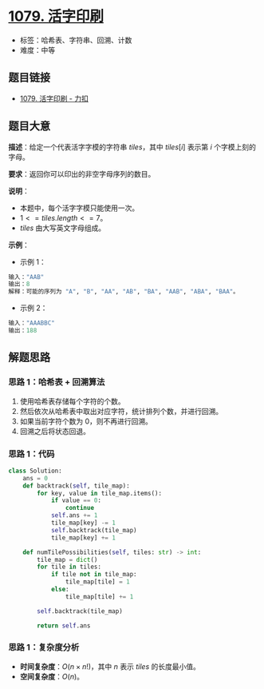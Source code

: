 # [1079. 活字印刷](https://leetcode.cn/problems/letter-tile-possibilities/)

- 标签：哈希表、字符串、回溯、计数
- 难度：中等

## 题目链接

- [1079. 活字印刷 - 力扣](https://leetcode.cn/problems/letter-tile-possibilities/)

## 题目大意

**描述**：给定一个代表活字字模的字符串 $tiles$，其中 $tiles[i]$ 表示第 $i$ 个字模上刻的字母。

**要求**：返回你可以印出的非空字母序列的数目。

**说明**：

- 本题中，每个活字字模只能使用一次。
- $1 <= tiles.length <= 7$。
- $tiles$ 由大写英文字母组成。

**示例**：

- 示例 1：

```python
输入："AAB"
输出：8
解释：可能的序列为 "A", "B", "AA", "AB", "BA", "AAB", "ABA", "BAA"。
```

- 示例 2：

```python
输入："AAABBC"
输出：188
```

## 解题思路

### 思路 1：哈希表 + 回溯算法

1. 使用哈希表存储每个字符的个数。
2. 然后依次从哈希表中取出对应字符，统计排列个数，并进行回溯。
3. 如果当前字符个数为 $0$，则不再进行回溯。
4. 回溯之后将状态回退。

### 思路 1：代码

```python
class Solution:
    ans = 0
    def backtrack(self, tile_map):
        for key, value in tile_map.items():
            if value == 0:
                continue
            self.ans += 1
            tile_map[key] -= 1
            self.backtrack(tile_map)
            tile_map[key] += 1

    def numTilePossibilities(self, tiles: str) -> int:
        tile_map = dict()
        for tile in tiles:
            if tile not in tile_map:
                tile_map[tile] = 1
            else:
                tile_map[tile] += 1

        self.backtrack(tile_map)

        return self.ans
```

### 思路 1：复杂度分析

- **时间复杂度**：$O(n \times n!)$，其中 $n$ 表示 $tiles$  的长度最小值。
- **空间复杂度**：$O(n)$。

